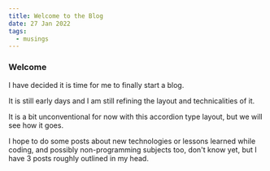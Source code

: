 ```yaml
---
title: Welcome to the Blog
date: 27 Jan 2022
tags:
  - musings
---
```


### Welcome

I have decided it is time for me to finally start a blog.

It is still early days and I am still refining the layout and technicalities of it.

It is a bit unconventional for now with this accordion type layout, but we will see how it goes.

I hope to do some posts about new technologies or lessons learned while coding, and possibly non-programming subjects too, don't know yet, but I have 3 posts roughly outlined in my head.
